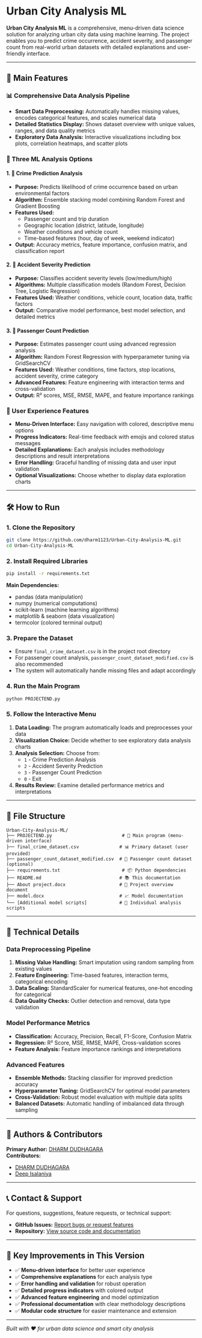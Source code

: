 # Urban City Analysis ML

**Urban City Analysis ML** is a comprehensive, menu-driven data science solution for analyzing urban city data using machine learning. The project enables you to predict crime occurrence, accident severity, and passenger count from real-world urban datasets with detailed explanations and user-friendly interface.

---

## 🚀 Main Features

### **📊 Comprehensive Data Analysis Pipeline**
- **Smart Data Preprocessing:** Automatically handles missing values, encodes categorical features, and scales numerical data
- **Detailed Statistics Display:** Shows dataset overview with unique values, ranges, and data quality metrics
- **Exploratory Data Analysis:** Interactive visualizations including box plots, correlation heatmaps, and scatter plots

### **🎯 Three ML Analysis Options**

#### **1. 🚨 Crime Prediction Analysis**
- **Purpose:** Predicts likelihood of crime occurrence based on urban environmental factors
- **Algorithm:** Ensemble stacking model combining Random Forest and Gradient Boosting
- **Features Used:** 
  - Passenger count and trip duration
  - Geographic location (district, latitude, longitude)
  - Weather conditions and vehicle count
  - Time-based features (hour, day of week, weekend indicator)
- **Output:** Accuracy metrics, feature importance, confusion matrix, and classification report

#### **2. 🚗 Accident Severity Prediction**
- **Purpose:** Classifies accident severity levels (low/medium/high)
- **Algorithms:** Multiple classification models (Random Forest, Decision Tree, Logistic Regression)
- **Features Used:** Weather conditions, vehicle count, location data, traffic factors
- **Output:** Comparative model performance, best model selection, and detailed metrics

#### **3. 🚌 Passenger Count Prediction**
- **Purpose:** Estimates passenger count using advanced regression analysis
- **Algorithm:** Random Forest Regression with hyperparameter tuning via GridSearchCV
- **Features Used:** Weather conditions, time factors, stop locations, accident severity, crime category
- **Advanced Features:** Feature engineering with interaction terms and cross-validation
- **Output:** R² scores, MSE, RMSE, MAPE, and feature importance rankings

### **💫 User Experience Features**
- **Menu-Driven Interface:** Easy navigation with colored, descriptive menu options
- **Progress Indicators:** Real-time feedback with emojis and colored status messages
- **Detailed Explanations:** Each analysis includes methodology descriptions and result interpretations
- **Error Handling:** Graceful handling of missing data and user input validation
- **Optional Visualizations:** Choose whether to display data exploration charts

---

## 🛠️ How to Run

### **1. Clone the Repository**
```bash
git clone https://github.com/dharm1123/Urban-City-Analysis-ML.git
cd Urban-City-Analysis-ML
```

### **2. Install Required Libraries**
```bash
pip install -r requirements.txt
```

**Main Dependencies:**
- pandas (data manipulation)
- numpy (numerical computations)
- scikit-learn (machine learning algorithms)
- matplotlib & seaborn (data visualization)
- termcolor (colored terminal output)

### **3. Prepare the Dataset**
- Ensure `final_crime_dataset.csv` is in the project root directory
- For passenger count analysis, `passenger_count_dataset_modified.csv` is also recommended
- The system will automatically handle missing files and adapt accordingly

### **4. Run the Main Program**
```bash
python PROJECTEND.py
```

### **5. Follow the Interactive Menu**
1. **Data Loading:** The program automatically loads and preprocesses your data
2. **Visualization Choice:** Decide whether to see exploratory data analysis charts
3. **Analysis Selection:** Choose from:
   - `1` - Crime Prediction Analysis
   - `2` - Accident Severity Prediction  
   - `3` - Passenger Count Prediction
   - `0` - Exit
4. **Results Review:** Examine detailed performance metrics and interpretations

---

## 📁 File Structure

```
Urban-City-Analysis-ML/
├── PROJECTEND.py                          # 🎯 Main program (menu-driven interface)
├── final_crime_dataset.csv               # 📊 Primary dataset (user provided)
├── passenger_count_dataset_modified.csv  # 🚌 Passenger count dataset (optional)
├── requirements.txt                       # 📦 Python dependencies
├── README.md                             # 📚 This documentation
├── About project.docx                    # 📄 Project overview document
├── model.docx                            # 📈 Model documentation
└── [Additional model scripts]            # 🔧 Individual analysis scripts
```

---

## 🔬 Technical Details

### **Data Preprocessing Pipeline**
1. **Missing Value Handling:** Smart imputation using random sampling from existing values
2. **Feature Engineering:** Time-based features, interaction terms, categorical encoding
3. **Data Scaling:** StandardScaler for numerical features, one-hot encoding for categorical
4. **Data Quality Checks:** Outlier detection and removal, data type validation

### **Model Performance Metrics**
- **Classification:** Accuracy, Precision, Recall, F1-Score, Confusion Matrix
- **Regression:** R² Score, MSE, RMSE, MAPE, Cross-validation scores
- **Feature Analysis:** Feature importance rankings and interpretations

### **Advanced Features**
- **Ensemble Methods:** Stacking classifier for improved prediction accuracy
- **Hyperparameter Tuning:** GridSearchCV for optimal model parameters
- **Cross-Validation:** Robust model evaluation with multiple data splits
- **Balanced Datasets:** Automatic handling of imbalanced data through sampling

---

## 👥 Authors & Contributors

**Primary Author:** [DHARM DUDHAGARA](https://github.com/dharm1123)  
**Contributors:** 
- [DHARM DUDHAGARA](https://github.com/dharm1123)
- [Deep Isalaniya](https://github.com/Deep-ii)

---

## 📞 Contact & Support

For questions, suggestions, feature requests, or technical support:
- **GitHub Issues:** [Report bugs or request features](https://github.com/dharm1123/Urban-City-Analysis-ML/issues)
- **Repository:** [View source code and documentation](https://github.com/dharm1123/Urban-City-Analysis-ML)

---

## 🌟 Key Improvements in This Version

- ✅ **Menu-driven interface** for better user experience
- ✅ **Comprehensive explanations** for each analysis type
- ✅ **Error handling and validation** for robust operation
- ✅ **Detailed progress indicators** with colored output
- ✅ **Advanced feature engineering** and model optimization
- ✅ **Professional documentation** with clear methodology descriptions
- ✅ **Modular code structure** for easier maintenance and extension

---

*Built with ❤️ for urban data science and smart city analysis*

